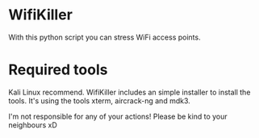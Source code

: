 # WifiKiller
With this python script you can stress WiFi access points.

# Required tools
Kali Linux recommend.
WifiKiller includes an simple installer to install the tools.
It's using the tools xterm, aircrack-ng and mdk3.

I'm not responsible for any of your actions! Please be kind to your neighbours xD
